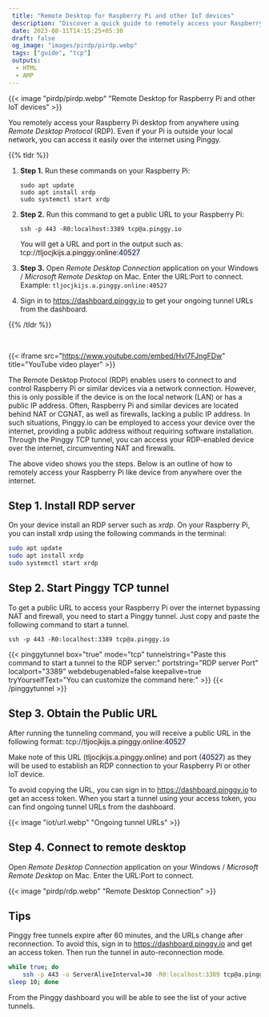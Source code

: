 ```yaml
---
 title: "Remote Desktop for Raspberry Pi and other IoT devices" 
 description: "Discover a quick guide to remotely access your Raspberry Pi desktop using Remote Desktop Protocol (RDP). Learn how to set up an RDP server, create a Pinggy TCP tunnel for internet access, and connect seamlessly to your IoT devices from anywhere!"
 date: 2023-08-11T14:15:25+05:30
 draft: false 
 og_image: "images/pirdp/pirdp.webp"
 tags: ["guide", "tcp"]
 outputs:
  - HTML
  - AMP
---
```


{{< image "pirdp/pirdp.webp" "Remote Desktop for Raspberry Pi and other IoT devices" >}}

You remotely access your Raspberry Pi desktop from anywhere using _Remote Desktop Protocol_ (RDP). Even if your Pi is outside your local network, you can access it easily over the internet using Pinggy.

{{% tldr %}}

1. **Step 1.** Run these commands on your Raspberry Pi:
   ```
   sudo apt update
   sudo apt install xrdp
   sudo systemctl start xrdp
   ```
2. **Step 2.** Run this command to get a public URL to your Raspberry Pi:

   ```
   ssh -p 443 -R0:localhost:3389 tcp@a.pinggy.io
   ```

   You will get a URL and port in the output such as:<br>
   tcp://<span style="background: #fff0f0">tljocjkijs.a.pinggy.online</span>:<span style="background: #e9ecff">40527</span>

3. **Step 3.** Open _Remote Desktop Connection_ application on your Windows / _Microsoft Remote Desktop_ on Mac. Enter the URL:Port to connect.<br>
   Example: `tljocjkijs.a.pinggy.online:40527`

4. Sign in to https://dashboard.pinggy.io to get your ongoing tunnel URLs from the dashboard.

{{% /tldr %}}

<br/>

{{< iframe src="https://www.youtube.com/embed/HvI7FJngFDw" title="YouTube video player" >}}

The Remote Desktop Protocol (RDP) enables users to connect to and control Raspberry Pi or similar devices via a network connection. However, this is only possible if the device is on the local network (LAN) or has a public IP address. Often, Raspberry Pi and similar devices are located behind NAT or CGNAT, as well as firewalls, lacking a public IP address. In such situations, Pinggy.io can be employed to access your device over the internet, providing a public address without requiring software installation. Through the Pinggy TCP tunnel, you can access your RDP-enabled device over the internet, circumventing NAT and firewalls.

The above video shows you the steps. Below is an outline of how to remotely access your Raspberry Pi like device from anywhere over the internet.

## Step 1. Install RDP server

On your device install an RDP server such as _xrdp_. On your Raspberry Pi, you can install xrdp using the following commands in the terminal:

```bash
sudo apt update
sudo apt install xrdp
sudo systemctl start xrdp
```

## Step 2. Start Pinggy TCP tunnel

To get a public URL to access your Raspberry Pi over the internet bypassing NAT and firewall, you need to start a Pinggy tunnel. Just copy and paste the following command to start a tunnel.

```
ssh -p 443 -R0:localhost:3389 tcp@a.pinggy.io
```

{{< pinggytunnel box="true" mode="tcp" tunnelstring="Paste this command to start a tunnel to the RDP server:" portstring="RDP server Port" localport="3389" webdebugenabled=false keepalive=true tryYourselfText="You can customize the command here:" >}}
{{< /pinggytunnel >}}

## Step 3. Obtain the Public URL

After running the tunneling command, you will receive a public URL in the following format:
tcp://<span style="background: #fff0f0">tljocjkijs.a.pinggy.online</span>:<span style="background: #e9ecff">40527</span>

Make note of this URL (<span style="background: #fff0f0">tljocjkijs.a.pinggy.online</span>) and port (<span style="background: #e9ecff">40527</span>) as they will be used to establish an RDP connection to your Raspberry Pi or other IoT device.

To avoid copying the URL, you can sign in to https://dashboard.pinggy.io to get an access token. When you start a tunnel using your access token, you can find ongoing tunnel URLs from the dashboard.

{{< image "iot/url.webp"  "Ongoing tunnel URLs" >}}

## Step 4. Connect to remote desktop

Open _Remote Desktop Connection_ application on your Windows / _Microsoft Remote Desktop_ on Mac. Enter the URL:Port to connect.

{{< image "pirdp/rdp.webp" "Remote Desktop Connection" >}}

## Tips

Pinggy free tunnels expire after 60 minutes, and the URLs change after reconnection. To avoid this, sign in to https://dashboard.pinggy.io and get an access token. Then run the tunnel in auto-reconnection mode.

```bash
while true; do
    ssh -p 443 -o ServerAliveInterval=30 -R0:localhost:3389 tcp@a.pinggy.io;
sleep 10; done
```

From the Pinggy dashboard you will be able to see the list of your active tunnels.
